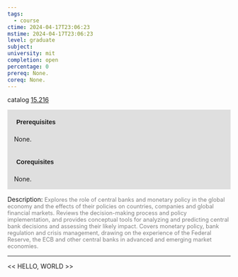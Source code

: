 ```yaml
---
tags:
  - course
ctime: 2024-04-17T23:06:23
mstime: 2024-04-17T23:06:23
level: graduate
subject: 
university: mit
completion: open
percentage: 0
prereq: None.
coreq: None.
---
```


catalog [15.216](http://student.mit.edu/catalog/m15a.html#15.216)

<span style="display: block; padding: 15px; background-color: rgb(100, 100, 100, 0.2);"><font id="m_prereq1041_0" style="display: block; font-family: Arial, sans-serif; font-weight: bold; padding: 5px">Prerequisites</font><br><span id="prereq1041_0">None.</span></span>
<span style="display: block; padding: 15px; background-color: rgb(100, 100, 100, 0.2);"><font id="m_coreq1041_0" style="display: block; font-family: Arial, sans-serif; font-weight: bold; padding: 5px">Corequisites</font><br><span id="coreq1041_0">None.</span></span>

<font style="">Description:</font>
<font style="color: grey; font-size: 0.8rem;">Explores the role of central banks and monetary policy in the global economy and the effects of their policies on countries, companies and global financial markets. Reviews the decision-making process and policy implementation, and provides conceptual tools for analyzing and predicting central bank decisions and assessing their likely impact. Covers monetary policy, bank regulation and crisis management, drawing on the experience of the Federal Reserve, the ECB and other central banks in advanced and emerging market economies.</font>



---

<< HELLO, WORLD >>
